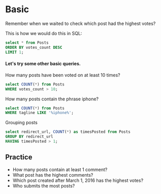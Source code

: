 # Basic

Remember when we waited to check which post had the highest votes?

This is how we would do this in SQL:

```sql
select * from Posts 
ORDER BY votes_count DESC 
LIMIT 1;
```

#### Let's try some other basic queries.

How many posts have been voted on at least 10 times?

```sql
select COUNT(*) from Posts 
WHERE votes_count > 10;
```

How many posts contain the phrase iphone?

```sql
select COUNT(*) from Posts 
WHERE tagline LIKE '%iphone%';
```

Grouping posts

```sql
select redirect_url, COUNT(*) as timesPosted from Posts 
GROUP BY redirect_url
HAVING timesPosted > 1;
```

## Practice

* How many posts contain at least 1 comment?
* What post has the highest comments?
* Which post created after March 1, 2016 has the highest votes?
* Who submits the most posts?
